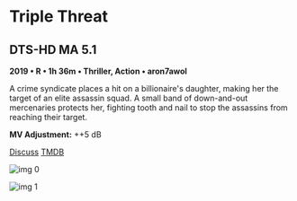 # Triple Threat

## DTS-HD MA 5.1

**2019 • R • 1h 36m • Thriller, Action • aron7awol**

A crime syndicate places a hit on a billionaire's daughter, making her the target of an elite assassin squad. A small band of down-and-out mercenaries protects her, fighting tooth and nail to stop the assassins from reaching their target.

**MV Adjustment:** ++5 dB

[Discuss](https://www.avsforum.com/threads/bass-eq-for-filtered-movies.2995212/post-57836896)  [TMDB](449985)

![img 0](https://i.imgur.com/rXpvqVG.jpg)

![img 1](https://i.imgur.com/cNImbNe.jpg)

